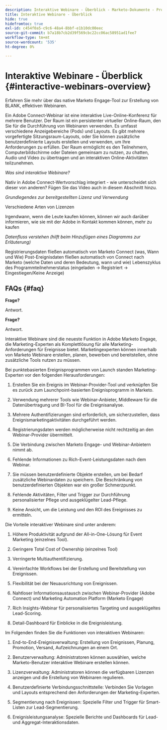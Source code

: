 ```yaml
---
description: Interaktive Webinare - Überblick - Marketo-Dokumente - Produktdokumentation
title: Interaktive Webinare - Überblick
hide: true
hidefromtoc: true
exl-id: c454f0a5-c9c6-48a4-8bbf-e1b10dc00eec
source-git-commit: b7a18b7cb2d39f569cbc22cc06ac58951ad1fee7
workflow-type: tm+mt
source-wordcount: '535'
ht-degree: 0%

---
```


# Interaktive Webinare - Überblick {#interactive-webinars-overview}

Erfahren Sie mehr über das native Marketo Engage-Tool zur Erstellung von BLANK, effektiven Webinaren.

Ein Adobe Connect-Webinar ist eine interaktive Live-Online-Konferenz für mehrere Benutzer. Der Raum ist ein persistenter virtueller Online-Raum, den Sie für die Durchführung von Webinaren verwenden. Es umfasst verschiedene Anzeigebereiche (Pods) und Layouts. Es gibt mehrere vorgefertigte Sitzungsraum-Layouts, oder Sie können zusätzliche benutzerdefinierte Layouts erstellen und verwenden, um Ihre Anforderungen zu erfüllen. Der Raum ermöglicht es den Teilnehmern, Computerbildschirme oder Dateien gemeinsam zu nutzen, zu chatten, Audio und Video zu übertragen und an interaktiven Online-Aktivitäten teilzunehmen.

_Was sind interaktive Webinare?_

Nativ in Adobe Connect-Wertvorschlag integriert - wie unterscheidet sich dieser von anderen? Fügen Sie das Video auch in diesem Abschnitt hinzu.

_Grundlegendes zur bereitgestellten Lizenz und Verwendung_

Verschiedene Arten von Lizenzen

Irgendwann, wenn die Leute kaufen können, können wir auch darüber informieren, wie sie mit der Adobe in Kontakt kommen können, mehr zu kaufen

_Datenfluss verstehen (hilft beim Hinzufügen eines Diagramms zur Erläuterung)_

Registrierungsdaten fließen automatisch von Marketo Connect (was, Wann und Wie) Post-Ereignisdaten fließen automatisch von Connect nach Marketo (welche Daten und deren Bedeutung, wann und wie) Lebenszyklus des Programmteilnehmerstatus (eingeladen -> Registriert -> Eingestiegen/Keine Anzeige)

## FAQs {#faq}

**Frage?**

Antwort.

**Frage?**

Antwort.

Interaktive Webinare sind die neueste Funktion in Adobe Marketo Engage, die Marketing-Experten als Komplettlösung für alle Marketing-Anforderungen für Ereignisse bietet. Marketingexperten können innerhalb von Marketo Webinare erstellen, planen, bewerben und bereitstellen, ohne zusätzliche Tools nutzen zu müssen.

Bei punktebasierten Ereignisprogrammen von Launch standen Marketing-Experten vor den folgenden Herausforderungen:

1. Erstellen Sie ein Ereignis im Webinar-Provider-Tool und verknüpfen Sie es zurück zum Launchpoint-basierten Ereignisprogramm in Marketo.

1. Verwendung mehrerer Tools wie Webinar-Anbieter, Middleware für die Datenübertragung und BI-Tool für die Ereignisanalyse.

1. Mehrere Authentifizierungen sind erforderlich, um sicherzustellen, dass Ereignismarketingaktivitäten durchgeführt werden.

1. Registrierungsdaten werden möglicherweise nicht rechtzeitig an den Webinar-Provider übermittelt.

1. Die Verbindung zwischen Marketo Engage- und Webinar-Anbietern nimmt ab.

1. Fehlende Informationen zu Rich-Event-Leistungsdaten nach dem Webinar.

1. Sie müssen benutzerdefinierte Objekte erstellen, um bei Bedarf zusätzliche Webinardaten zu speichern. Die Beschränkung von benutzerdefinierten Objekten war ein großer Schmerzpunkt.

1. Fehlende Aktivitäten, Filter und Trigger zur Durchführung personalisierter Pflege und ausgeklügelter Lead-Pflege.

1. Keine Ansicht, um die Leistung und den ROI des Ereignisses zu ermitteln.

Die Vorteile interaktiver Webinare sind unter anderem:

1. Höhere Produktivität aufgrund der All-in-One-Lösung für Event Marketing (einzelnes Tool).

1. Geringere Total Cost of Ownership (einzelnes Tool)

1. Verringerte Multiauthentifizierung.

1. Vereinfachte Workflows bei der Erstellung und Bereitstellung von Ereignissen.

1. Flexibilität bei der Neuausrichtung von Ereignissen.

1. Nahtloser Informationsaustausch zwischen Webinar-Provider (Adobe Connect) und Marketing Automation Platform (Marketo Engage)

1. Rich Insights-Webinar für personalisiertes Targeting und ausgeklügeltes Lead-Scoring.

1. Detail-Dashboard für Einblicke in die Ereignisleistung.

Im Folgenden finden Sie die Funktionen von interaktiven Webinaren:

1. End-to-End-Ereignisverwaltung: Erstellung von Ereignissen, Planung, Promotion, Versand, Aufzeichnungen an einem Ort.

1. Benutzerverwaltung: Administratoren können auswählen, welche Marketo-Benutzer interaktive Webinare erstellen können.

1. Lizenzverwaltung: Administratoren können die verfügbaren Lizenzen anzeigen und die Erstellung von Webinaren regulieren.

1. Benutzerdefinierte Verbindungsschnittstelle: Verbinden Sie Vorlagen und Layouts entsprechend den Anforderungen der Marketing-Experten.

1. Segmentierung nach Ereignissen: Spezielle Filter und Trigger für Smart-Listen zur Lead-Segmentierung.

1. Ereignisleistungsanalyse: Spezielle Berichte und Dashboards für Lead- und Aggregat-Interaktionsdaten.
